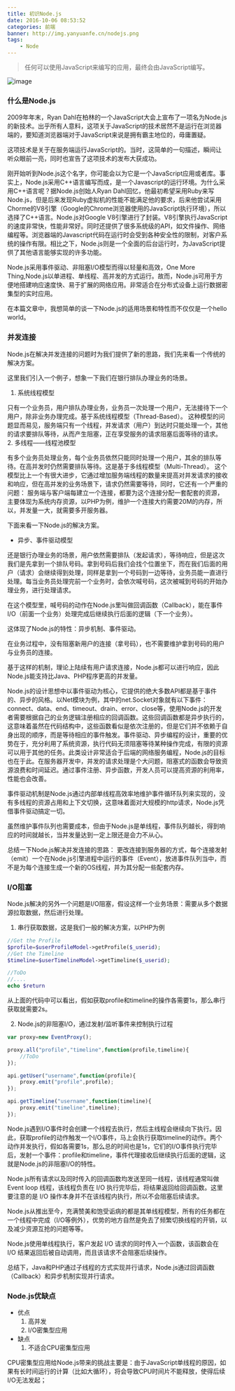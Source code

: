 ```yaml
---
title: 初识Node.js
date: 2016-10-06 08:53:52
categories: 前端
banner: http://img.yanyuanfe.cn/nodejs.png
tags:
	- Node
---
```


> 任何可以使用JavaScript来编写的应用，最终会由JavaScript编写。

![image](http://img.yanyuanfe.cn/nodejs.png)

<!--more-->

### 什么是Node.js
2009年年末，Ryan Dahl在柏林的一个JavaScript大会上宣布了一项名为Node.js的新技术。出乎所有人意料，这项关于JavaScript的技术居然不是运行在浏览器端的，要知道浏览器端对于JavaScript来说是拥有霸主地位的，毋庸置疑。
 	       
这项技术是关于在服务端运行JavaScript的。当时，这简单的一句描述，瞬间让听众眼前一亮，同时也宣告了这项技术的发布大获成功。
    
刚开始听到Node.js这个名字，你可能会以为它是一个JavaScript应用或者库。事实上，Node.js采用C++语言编写而成，是一个Javascript的运行环境。为什么采用C++语言呢？据Node.js创始人Ryan Dahl回忆，他最初希望采用Ruby来写Node.js，但是后来发现Ruby虚拟机的性能不能满足他的要求，后来他尝试采用Chorme的V8引擎（Google的Chrome浏览器使用的JavaScript执行环境），所以选择了C++语言。Node.js对Google V8引擎进行了封装。V8引擎执行JavaScript的速度非常快，性能非常好。同时还提供了很多系统级的API，如文件操作、网络编程等。浏览器端的Javascript代码在运行时会受到各种安全性的限制，对客户系统的操作有限。相比之下，Node.js则是一个全面的后台运行时，为JavaScript提供了其他语言能够实现的许多功能。
    
Node.js采用事件驱动、非阻塞I/O模型而得以轻量和高效，One More Thing,Node.js以单进程、单线程、高并发的方式运行。故而，Node.js可用于方便地搭建响应速度快、易于扩展的网络应用。非常适合在分布式设备上运行数据密集型的实时应用。
	
在本篇文章中，我想简单的谈一下Node.js的适用场景和特性而不仅仅是一个hello world。
 



### 并发连接
Node.js在解决并发连接的问题时为我们提供了新的思路，我们先来看一个传统的解决方案。
    
这里我们引入一个例子，想象一下我们在银行排队办理业务的场景。
    
1. 系统线程模型

只有一个业务员，用户排队办理业务，业务员一次处理一个用户，无法接待下一个用户，除非业务办理完成。基于系统线程模型（Thread-Based）。
这种模型的问题显而易见，服务端只有一个线程，并发请求（用户）到达时只能处理一个，其他的请求要排队等待，从而产生阻塞，正在享受服务的请求阻塞后面等待的请求。
2. 多线程——线程池模型
	
有多个业务员处理业务，每个业务员依然只能同时处理一个用户，其余的排队等待。在高并发时仍然需要排队等待。这是基于多线程模型（Multi-Thread）。
这个模型比上一个有很大进步，它通过增加服务端线程的数量来提高对并发请求的接收和响应，但在高并发的业务场景下，请求仍然需要等待，同时，它还有一个严重的问题：
服务端与客户端每建立一个连接，都要为这个连接分配一套配套的资源，主要体现为系统内存资源，以PHP为例，维护一个连接大约需要20M的内存，所以，并发量一大，就需要多开服务器。
    
下面来看一下Node.js的解决方案。
    
- 异步、事件驱动模型
    
还是银行办理业务的场景，用户依然需要排队（发起请求），等待响应，但是这次我们是先拿到一个排队号码。拿到号码后我们会找个位置坐下，而在我们后面的用户（请求）会继续得到处理，同样是拿到一个号码到一边等待，业务员能一直进行处理。每当业务员处理完前一个业务时，会依次喊号码，这次被喊到号码的开始办理业务，进行处理请求。
    
在这个模型里，喊号码的动作在Node.js里叫做回调函数（Callback），能在事件I/O（前面一个业务）处理完成后继续执行后面的逻辑（下一个业务）。
    
这体现了Node.js的特性：异步机制、事件驱动。
    
在业务过程中，没有阻塞新用户的连接（拿号码），也不需要维护拿到号码的用户与业务员的连接。
    
基于这样的机制，理论上陆续有用户请求连接，Node.js都可以进行响应，因此Node.js能支持比Java、PHP程序更高的并发量。
    
Node.js的设计思想中以事件驱动为核心，它提供的绝大多数API都是基于事件的、异步的风格。以Net模块为例，其中的net.Socket对象就有以下事件：connect、data、end、timeout、drain、error、close等，使用Node.js的开发者需要根据自己的业务逻辑注册相应的回调函数。这些回调函数都是异步执行的，这意味着虽然在代码结构中，这些函数看似是依次注册的，但是它们并不依赖于自身出现的顺序，而是等待相应的事件触发。事件驱动、异步编程的设计，重要的优势在于，充分利用了系统资源，执行代码无须阻塞等待某种操作完成，有限的资源可以用于其他的任务。此类设计非常适合于后端的网络服务编程，Node.js的目标也在于此。在服务器开发中，并发的请求处理是个大问题，阻塞式的函数会导致资源浪费和时间延迟。通过事件注册、异步函数，开发人员可以提高资源的利用率，性能也会改善。
    
事件驱动机制是Node.js通过内部单线程高效率地维护事件循环队列来实现的，没有多线程的资源占用和上下文切换，这意味着面对大规模的http请求，Node.js凭借事件驱动搞定一切。
    
虽然维护事件队列也需要成本，但由于Node.js是单线程，事件队列越长，得到响应的时间就越长，当并发量达到一定上限还是会力不从心。
    
总结一下Node.js解决并发连接的思路：
更改连接到服务器的方式，每个连接发射（emit）一个在Node.js引擎进程中运行的事件（Event），放进事件队列当中，而不是为每个连接生成一个新的OS线程，并为其分配一些配套内存。
    
### I/O阻塞
    
Node.js解决的另外一个问题是I/O阻塞，假设这样一个业务场景：需要从多个数据源拉取数据，然后进行处理。
    
1. 串行获取数据，这是我们一般的解决方案，以PHP为例
    

``` php
//Get the Profile
$profile=$userProfileModel->getProfile($_userid);
//Get the Timeline
$timeline=$userTimelineModel->getTimeline($_userid);

//ToDo
//....
echo $return
```
从上面的代码中可以看出，假如获取profile和timeline的操作各需要1s，那么串行获取就需要2s。

2. Node.js的非阻塞I/O，通过发射/监听事件来控制执行过程
    


``` js
var proxy=new EventProxy();

proxy.all("profile","timeline",function(profile,timeline){
	//ToDo
});

api.getUser("username",function(profile){
	proxy.emit("profile",profile);
});

api.getTimeline("username",function(timeline){
	proxy.emit("timeline",timeline);
});
```
Node.js遇到I/O事件时会创建一个线程去执行，然后主线程会继续向下执行。因此，获取profile的动作触发一个I/O事件，马上会执行获取timeline的动作。两个动作并发执行，假如各需要1s，那么总的时间也是1s，它们的I/O事件执行完毕后，发射一个事件：profile和timeline，事件代理接收后继续执行后面的逻辑，这就是Node.js的非阻塞I/O的特性。
    
Node.js所有请求以及同时传入的回调函数均发送至同一线程，该线程通常叫做 Event loop 线程，该线程负责在 I/O 执行完毕后，将结果返回给回调函数。这里要注意的是 I/O 操作本身并不在该线程内执行，所以不会阻塞后续请求。
    
Node.js从推出至今，充满赞美和饱受诟病的都是其单线程模型，所有的任务都在一个线程中完成（I/O等例外），优势的地方自然是免去了频繁切换线程的开销，以及减少资源互抢的问题等等。
    
Node.js使用单线程执行，客户发起 I/O 请求的同时传入一个函数，该函数会在 I/O 结果返回后被自动调用，而且该请求不会阻塞后续操作。
    
总结下，Java和PHP通过子线程的方式实现并行请求，Node.js通过回调函数（Callback）和异步机制实现并行请求。
    
### Node.js优缺点

- 优点
    1. 高并发
    2. I/O密集型应用
- 缺点
    1. 不适合CPU密集型应用
    
CPU密集型应用给Node.js带来的挑战主要是：由于JavaScript单线程的原因，如果有长时间运行的计算（比如大循环），将会导致CPU时间片不能释放，使得后续I/O无法发起；